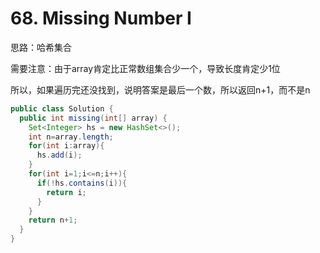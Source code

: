 # 68. Missing Number I

思路：哈希集合

需要注意：由于array肯定比正常数组集合少一个，导致长度肯定少1位

所以，如果遍历完还没找到，说明答案是最后一个数，所以返回n+1，而不是n

```java
public class Solution {
  public int missing(int[] array) {
    Set<Integer> hs = new HashSet<>();
    int n=array.length;
    for(int i:array){
      hs.add(i);
    }
    for(int i=1;i<=n;i++){
      if(!hs.contains(i)){
        return i;
      }
    }
    return n+1;
  }
}
